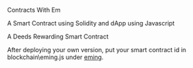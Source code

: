 Contracts With Em

A Smart Contract using Solidity and dApp using Javascript

A Deeds Rewarding Smart Contract

After deploying your own version, put your smart contract id in blockchain\eming.js under [eming](./blockchain/eming.js).